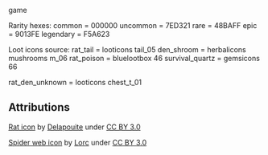 game

Rarity hexes:
common = 000000
uncommon = 7ED321
rare = 48BAFF
epic = 9013FE
legendary = F5A623

Loot icons source:
rat_tail = looticons tail_05
den_shroom = herbalicons mushrooms m_06
rat_poison = bluelootbox 46
survival_quartz = gemsicons 66

rat_den_unknown = looticons chest_t_01

## Attributions

[Rat icon](https://game-icons.net/1x1/delapouite/rat.html) by [Delapouite](http://delapouite.com/) under [CC BY 3.0](http://creativecommons.org/licenses/by/3.0/)

[Spider web icon](https://game-icons.net/1x1/lorc/spider-web.html) by [Lorc](http://lorcblog.blogspot.com/) under [CC BY 3.0](http://creativecommons.org/licenses/by/3.0/)